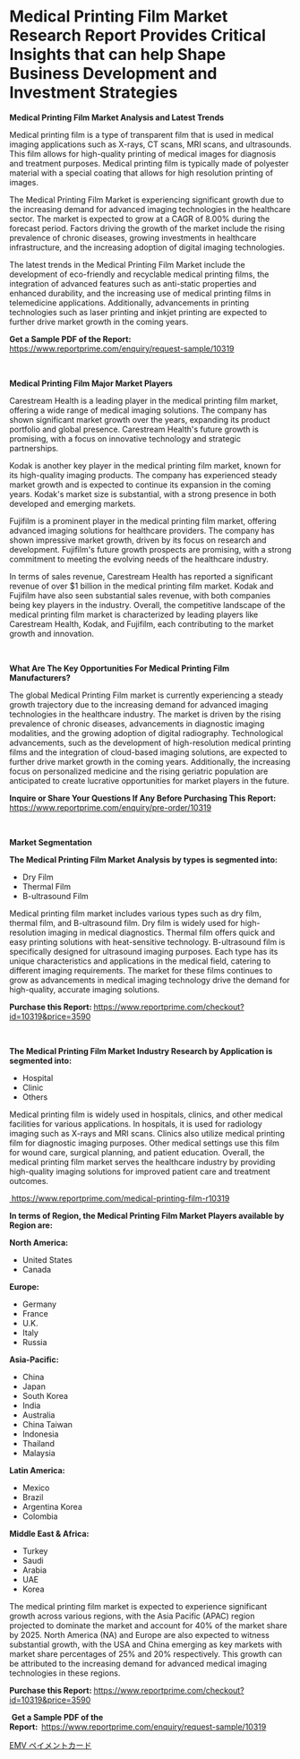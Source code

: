 <p><h1>Medical Printing Film Market Research Report Provides Critical Insights that can help Shape Business Development and Investment Strategies</h1></p><p><strong>Medical Printing Film Market Analysis and Latest Trends</strong></p>
<p><p>Medical printing film is a type of transparent film that is used in medical imaging applications such as X-rays, CT scans, MRI scans, and ultrasounds. This film allows for high-quality printing of medical images for diagnosis and treatment purposes. Medical printing film is typically made of polyester material with a special coating that allows for high resolution printing of images.</p><p>The Medical Printing Film Market is experiencing significant growth due to the increasing demand for advanced imaging technologies in the healthcare sector. The market is expected to grow at a CAGR of 8.00% during the forecast period. Factors driving the growth of the market include the rising prevalence of chronic diseases, growing investments in healthcare infrastructure, and the increasing adoption of digital imaging technologies.</p><p>The latest trends in the Medical Printing Film Market include the development of eco-friendly and recyclable medical printing films, the integration of advanced features such as anti-static properties and enhanced durability, and the increasing use of medical printing films in telemedicine applications. Additionally, advancements in printing technologies such as laser printing and inkjet printing are expected to further drive market growth in the coming years.</p></p>
<p><strong>Get a Sample PDF of the Report:&nbsp;</strong> <a href="https://www.reportprime.com/enquiry/request-sample/10319">https://www.reportprime.com/enquiry/request-sample/10319</a></p>
<p>&nbsp;</p>
<p><strong>Medical Printing Film Major Market Players</strong></p>
<p><p>Carestream Health is a leading player in the medical printing film market, offering a wide range of medical imaging solutions. The company has shown significant market growth over the years, expanding its product portfolio and global presence. Carestream Health's future growth is promising, with a focus on innovative technology and strategic partnerships.</p><p>Kodak is another key player in the medical printing film market, known for its high-quality imaging products. The company has experienced steady market growth and is expected to continue its expansion in the coming years. Kodak's market size is substantial, with a strong presence in both developed and emerging markets.</p><p>Fujifilm is a prominent player in the medical printing film market, offering advanced imaging solutions for healthcare providers. The company has shown impressive market growth, driven by its focus on research and development. Fujifilm's future growth prospects are promising, with a strong commitment to meeting the evolving needs of the healthcare industry.</p><p>In terms of sales revenue, Carestream Health has reported a significant revenue of over $1 billion in the medical printing film market. Kodak and Fujifilm have also seen substantial sales revenue, with both companies being key players in the industry. Overall, the competitive landscape of the medical printing film market is characterized by leading players like Carestream Health, Kodak, and Fujifilm, each contributing to the market growth and innovation.</p></p>
<p>&nbsp;</p>
<p><strong>What Are The Key Opportunities For Medical Printing Film Manufacturers?</strong></p>
<p><p>The global Medical Printing Film market is currently experiencing a steady growth trajectory due to the increasing demand for advanced imaging technologies in the healthcare industry. The market is driven by the rising prevalence of chronic diseases, advancements in diagnostic imaging modalities, and the growing adoption of digital radiography. Technological advancements, such as the development of high-resolution medical printing films and the integration of cloud-based imaging solutions, are expected to further drive market growth in the coming years. Additionally, the increasing focus on personalized medicine and the rising geriatric population are anticipated to create lucrative opportunities for market players in the future.</p></p>
<p><strong>Inquire or Share Your Questions If Any Before Purchasing This Report:</strong> <a href="https://www.reportprime.com/enquiry/pre-order/10319">https://www.reportprime.com/enquiry/pre-order/10319</a></p>
<p>&nbsp;</p>
<p><strong>Market Segmentation</strong></p>
<p><strong>The Medical Printing Film Market Analysis by types is segmented into:</strong></p>
<p><ul><li>Dry Film</li><li>Thermal Film</li><li>B-ultrasound Film</li></ul></p>
<p><p>Medical printing film market includes various types such as dry film, thermal film, and B-ultrasound film. Dry film is widely used for high-resolution imaging in medical diagnostics. Thermal film offers quick and easy printing solutions with heat-sensitive technology. B-ultrasound film is specifically designed for ultrasound imaging purposes. Each type has its unique characteristics and applications in the medical field, catering to different imaging requirements. The market for these films continues to grow as advancements in medical imaging technology drive the demand for high-quality, accurate imaging solutions.</p></p>
<p><strong>Purchase this Report:&nbsp;</strong><a href="https://www.reportprime.com/checkout?id=10319&price=3590">https://www.reportprime.com/checkout?id=10319&price=3590</a></p>
<p>&nbsp;</p>
<p><strong>The Medical Printing Film Market Industry Research by Application is segmented into:</strong></p>
<p><ul><li>Hospital</li><li>Clinic</li><li>Others</li></ul></p>
<p><p>Medical printing film is widely used in hospitals, clinics, and other medical facilities for various applications. In hospitals, it is used for radiology imaging such as X-rays and MRI scans. Clinics also utilize medical printing film for diagnostic imaging purposes. Other medical settings use this film for wound care, surgical planning, and patient education. Overall, the medical printing film market serves the healthcare industry by providing high-quality imaging solutions for improved patient care and treatment outcomes.</p></p>
<p><a href="https://www.reportprime.com/medical-printing-film-r10319">&nbsp;https://www.reportprime.com/medical-printing-film-r10319</a></p>
<p><strong>In terms of Region, the Medical Printing Film Market Players available by Region are:</strong></p>
<p>
    <p> <strong> North America: </strong>
        <ul>
            <li>United States</li>
            <li>Canada</li>
        </ul>
        </p> 
    <p> <strong> Europe: </strong>
        <ul>
            <li>Germany</li>
            <li>France</li>
            <li>U.K.</li>
            <li>Italy</li>
            <li>Russia</li>
        </ul>
        </p> 
    <p> <strong> Asia-Pacific: </strong>
        <ul>
            <li>China</li>
            <li>Japan</li>
            <li>South Korea</li>
            <li>India</li>
            <li>Australia</li>
            <li>China Taiwan</li>
            <li>Indonesia</li>
            <li>Thailand</li>
            <li>Malaysia</li>
        </ul>
        </p> 
    <p> <strong> Latin America: </strong>
        <ul>
            <li>Mexico</li>
            <li>Brazil</li>
            <li>Argentina Korea</li>
            <li>Colombia</li>
        </ul>
        </p> 
    <p> <strong> Middle East & Africa: </strong>
        <ul>
            <li>Turkey</li>
            <li>Saudi</li>
            <li>Arabia</li>
            <li>UAE</li>
            <li>Korea</li>
        </ul>
    </p>
    </p>
<p><p>The medical printing film market is expected to experience significant growth across various regions, with the Asia Pacific (APAC) region projected to dominate the market and account for 40% of the market share by 2025. North America (NA) and Europe are also expected to witness substantial growth, with the USA and China emerging as key markets with market share percentages of 25% and 20% respectively. This growth can be attributed to the increasing demand for advanced medical imaging technologies in these regions.</p></p>
<p><strong>Purchase this Report: </strong><a href="https://www.reportprime.com/checkout?id=10319&price=3590">https://www.reportprime.com/checkout?id=10319&price=3590</a></p>
<p>&nbsp;<strong>Get a Sample PDF of the Report:&nbsp;&nbsp;</strong><a href="https://www.reportprime.com/enquiry/request-sample/10319">https://www.reportprime.com/enquiry/request-sample/10319</a></p>
<p><strong></strong></p>
<p><p><a href="https://github.com/lababdou/Market-Research-Report-List-3/blob/main/618949323990.md">EMV ペイメントカード</a></p></p>